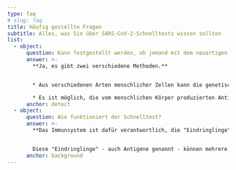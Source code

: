 ```yaml
---
type: faq
# slug: faq
title: Häufig gestellte Fragen
subtitle: Alles, was Sie über SARS-CoV-2-Schnelltests wissen sollten
list:
  - object:
      question: Kann festgestellt werden, ob jemand mit dem neuartigen Coronavirus infiziert wurde?
      answer: >-
        **Ja, es gibt zwei verschiedene Methoden.**


        * Aus verschiedenen Arten menschlicher Zellen kann die genetische Substanz (RNA) des Virus nachgewiesen werden. Diese Methode wird als PCR-Test (Polymerase-Kettenreaktionstest) bezeichnet. Offensichtlich ist es unmöglich, die genetische Substanz eines einzelnen Virus zu erkennen, aber es ist möglich, mehrere Kopien davon nachzuweisen - die Kettenreaktion wird durchgeführt, um die notwendige Menge an genetischer Substanz zu produzieren.

        * Es ist möglich, die vom menschlichen Körper produzierten Antikörper gegen das neuartige Coronavirus nachzuweisen. Diese Methode wird serologischer Test, Immunochromatographie-Test oder Schnelltest genannt - wobei sich der Name darauf bezieht, dass der Test in 15 Minuten durchgeführt werden kann.
      anchor: detect
  - object:
      question: Wie funktioniert der Schnelltest?
      answer: >-
        **Das Immunsystem ist dafür verantwortlich, die "Eindringlinge" von den körpereigenen Zellen und Materialien zu unterscheiden.**


        Diese "Eindringlinge" - auch Antigene genannt - können mehrere Dinge sein, darunter Bakterien und Viren. Wenn ein Antigen in den Körper eindringt, beginnt das Immunsystem, verschiedene Arten von Materialien zu produzieren, die in der Lage sind, die Bakterien und Viren (und die durch sie verursachte Krankheit) zu bekämpfen. Diese Materialien werden Antikörper genannt. Dies geschieht auch im Falle des neuartigen Coronavirus. Es gibt Antikörper, die nur dann im Körper auftreten, wenn das Immunsystem auf einen bestimmten Erreger trifft. Die Schnelltests erkennen somit das Vorhandensein der Antikörper, die nur produziert werden, wenn das neue Coronavirus im Körper vorhanden ist.
      anchor: background
---
```

